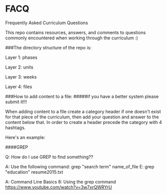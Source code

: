 # FACQ
Frequently Asked Curriculum Questions

This repo contains resources, answers, and comments to questions
commonly encountered when working through the curriculum :)

###The directory structure of the repo is:

Layer 1: phases

Layer 2: units

Layer 3: weeks

Layer 4: files


###How to add content to a file:
#####if you have a better system please submit it!!! 

When adding content to a file create a category header if one doesn't exist for that piece of the curriculum, then add your question and answer to the content below that. In order to create a header precede the category with 4 hashtags.

Here's an example:

####GREP

Q: How do I use GREP to find something??

A: Use the following command: grep "search term" name_of_file
E: grep "education" resume2015.txt

A: Command Line Basics 8: Using the grep command https://www.youtube.com/watch?v=3w7xrQWRYrU

